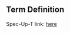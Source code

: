 ## Term Definition

Spec-Up-T link: <a href='https://weboftrust.github.io/WOT-terms/docs/glossary/KERI'>here</a>
